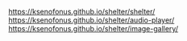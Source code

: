 https://ksenofonus.github.io/shelter/shelter/
https://ksenofonus.github.io/shelter/audio-player/
https://ksenofonus.github.io/shelter/image-gallery/
